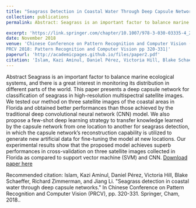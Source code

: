 ```yaml
---
title: "Seagrass Detection in Coastal Water Through Deep Capsule Networks"
collection: publications
permalink: Abstract: Seagrass is an important factor to balance marine ecological systems, and there is a great interest in monitoring its distribution in different parts of the world. This paper presents a deep capsule network for classification of seagrass in high-resolution multispectral satellite images. We tested our method on three satellite images of the coastal areas in Florida and obtained better performances than those achieved by the traditional deep convolutional neural network (CNN) model. We also propose a few-shot deep learning strategy to transfer knowledge learned by the capsule network from one location to another for seagrass detection, in which the capsule network’s reconstruction capability is utilized to generate new artificial data for fine-tuning the model at new locations. Our experimental results show that the proposed model achieves superb performances in cross-validation on three satellite images collected in Florida as compared to support vector machine (SVM) and CNN.

excerpt: 'https://link.springer.com/chapter/10.1007/978-3-030-03335-4_28.'
date: November 2018
venue: 'Chinese Conference on Pattern Recognition and Computer Vision (PRCV)
PRCV 2018: Pattern Recognition and Computer Vision pp 320-331|'
paperurl: 'http://academicpages.github.io/files/paper2.pdf'
citation: 'Islam, Kazi Aminul, Daniel Pérez, Victoria Hill, Blake Schaeffer, Richard Zimmerman, and Jiang Li. "Seagrass detection in coastal water through deep capsule networks." In Chinese Conference on Pattern Recognition and Computer Vision (PRCV), pp. 320-331. Springer, Cham, 2018..'
---
```

Abstract
Seagrass is an important factor to balance marine ecological systems, and there is a great interest in monitoring its distribution in different parts of the world. This paper presents a deep capsule network for classification of seagrass in high-resolution multispectral satellite images. We tested our method on three satellite images of the coastal areas in Florida and obtained better performances than those achieved by the traditional deep convolutional neural network (CNN) model. We also propose a few-shot deep learning strategy to transfer knowledge learned by the capsule network from one location to another for seagrass detection, in which the capsule network’s reconstruction capability is utilized to generate new artificial data for fine-tuning the model at new locations. Our experimental results show that the proposed model achieves superb performances in cross-validation on three satellite images collected in Florida as compared to support vector machine (SVM) and CNN.
[Download paper here](https://www.researchgate.net/publication/328679153_Seagrass_Detection_in_Coastal_Water_Through_Deep_Capsule_Networks_First_Chinese_Conference_PRCV_2018_Guangzhou_China_November_23-26_2018_Proceedings_Part_II)

Recommended citation: Islam, Kazi Aminul, Daniel Pérez, Victoria Hill, Blake Schaeffer, Richard Zimmerman, and Jiang Li. "Seagrass detection in coastal water through deep capsule networks." In Chinese Conference on Pattern Recognition and Computer Vision (PRCV), pp. 320-331. Springer, Cham, 2018..
